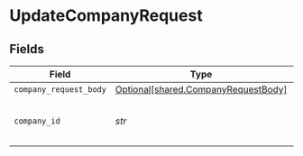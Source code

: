 # UpdateCompanyRequest


## Fields

| Field                                                                            | Type                                                                             | Required                                                                         | Description                                                                      | Example                                                                          |
| -------------------------------------------------------------------------------- | -------------------------------------------------------------------------------- | -------------------------------------------------------------------------------- | -------------------------------------------------------------------------------- | -------------------------------------------------------------------------------- |
| `company_request_body`                                                           | [Optional[shared.CompanyRequestBody]](../../models/shared/companyrequestbody.md) | :heavy_minus_sign:                                                               | N/A                                                                              |                                                                                  |
| `company_id`                                                                     | *str*                                                                            | :heavy_check_mark:                                                               | Unique identifier for a company.                                                 | 8a210b68-6988-11ed-a1eb-0242ac120002                                             |